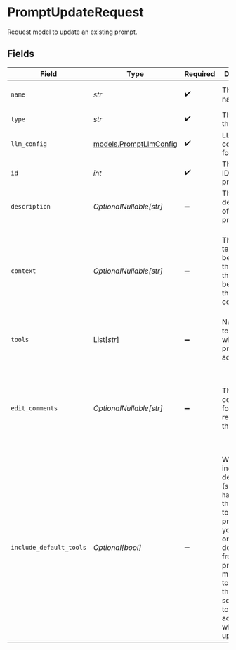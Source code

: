 # PromptUpdateRequest

Request model to update an existing prompt.


## Fields

| Field                                                                                                                                                                                                                                            | Type                                                                                                                                                                                                                                             | Required                                                                                                                                                                                                                                         | Description                                                                                                                                                                                                                                      | Example                                                                                                                                                                                                                                          |
| ------------------------------------------------------------------------------------------------------------------------------------------------------------------------------------------------------------------------------------------------ | ------------------------------------------------------------------------------------------------------------------------------------------------------------------------------------------------------------------------------------------------ | ------------------------------------------------------------------------------------------------------------------------------------------------------------------------------------------------------------------------------------------------ | ------------------------------------------------------------------------------------------------------------------------------------------------------------------------------------------------------------------------------------------------ | ------------------------------------------------------------------------------------------------------------------------------------------------------------------------------------------------------------------------------------------------ |
| `name`                                                                                                                                                                                                                                           | *str*                                                                                                                                                                                                                                            | :heavy_check_mark:                                                                                                                                                                                                                               | The prompt name                                                                                                                                                                                                                                  | Weather Agent Prompt                                                                                                                                                                                                                             |
| `type`                                                                                                                                                                                                                                           | *str*                                                                                                                                                                                                                                            | :heavy_check_mark:                                                                                                                                                                                                                               | The type of the prompt                                                                                                                                                                                                                           | prompt_v1                                                                                                                                                                                                                                        |
| `llm_config`                                                                                                                                                                                                                                     | [models.PromptLlmConfig](../models/promptllmconfig.md)                                                                                                                                                                                           | :heavy_check_mark:                                                                                                                                                                                                                               | LLM configuration for a prompt.                                                                                                                                                                                                                  |                                                                                                                                                                                                                                                  |
| `id`                                                                                                                                                                                                                                             | *int*                                                                                                                                                                                                                                            | :heavy_check_mark:                                                                                                                                                                                                                               | The internal ID of the prompt                                                                                                                                                                                                                    | 1                                                                                                                                                                                                                                                |
| `description`                                                                                                                                                                                                                                    | *OptionalNullable[str]*                                                                                                                                                                                                                          | :heavy_minus_sign:                                                                                                                                                                                                                               | The description of the prompt                                                                                                                                                                                                                    | Prompt for a weather agent.                                                                                                                                                                                                                      |
| `context`                                                                                                                                                                                                                                        | *OptionalNullable[str]*                                                                                                                                                                                                                          | :heavy_minus_sign:                                                                                                                                                                                                                               | The prompt text that will be sent to the LLM at the beginning of the conversation                                                                                                                                                                | You are a weather agent. Answer the user's questions about weather and nothing else.                                                                                                                                                             |
| `tools`                                                                                                                                                                                                                                          | List[*str*]                                                                                                                                                                                                                                      | :heavy_minus_sign:                                                                                                                                                                                                                               | Names of tools to which the prompt has access                                                                                                                                                                                                    | summary, hangup                                                                                                                                                                                                                                  |
| `edit_comments`                                                                                                                                                                                                                                  | *OptionalNullable[str]*                                                                                                                                                                                                                          | :heavy_minus_sign:                                                                                                                                                                                                                               | The comments for the most recent edit to the prompt                                                                                                                                                                                              | Updated prompt text to include requirement to not answer questions that aren't about weather.                                                                                                                                                    |
| `include_default_tools`                                                                                                                                                                                                                          | *Optional[bool]*                                                                                                                                                                                                                                 | :heavy_minus_sign:                                                                                                                                                                                                                               | Whether to include the default tools (`summary`, `hangup`) in the list of tools for the prompt. If you remove one of the default tools from your prompt, you might want to disable this option so that the tool is not added again when updated. | true                                                                                                                                                                                                                                             |